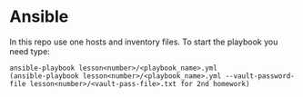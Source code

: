 # Ansible
In this repo use one hosts and inventory files. 
To start the playbook you need type:
```
ansible-playbook lesson<number>/<playbook_name>.yml
(ansible-playbook lesson<number>/<playbook_name>.yml --vault-password-file lesson<number>/<vault-pass-file>.txt for 2nd homework)
```

